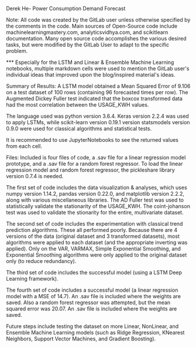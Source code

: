 Derek He- Power Consumption Demand Forecast


Note: All code was created by the GitLab user unless otherwise specified by the comments in the code. 
Main sources of Open-Source code include machinelearningmastery.com, analyticsvidhya.com, and scikitlearn documentation.
Many open source code accomplishes the various desired tasks, but were modified by the GitLab User to adapt to the specific problem.

*** Especially for the LSTM and Linear & Ensemble Machine Learning notebooks, multiple markdown cells were used to mention the GitLab user's individual ideas that improved upon the blog/inspired material's ideas.


Summary of Results:
A LSTM model obtained a Mean Squared Error of 9.106 on a test dataset of 100 rows (containing 96 forecasted times per row). 
The Augmented Dickey Fuller test indicated that the boxcox transformed data had the most correlation between the USAGE_KWH values. 



The language used was python version 3.6.4. Keras version 2.2.4 was used to apply LSTMs, while scikit-learn version 0.19.1 version statsmodels version 0.9.0 were used for classical algorithms and statistical tests. 

It is recommended to use JupyterNotebooks to see the returned values from each cell. 



Files:
Included is four files of code, a .sav file for a linear regression model prototype, and a .sav file for a random forest regressor. To load the linear regression model and random forest regressor, the pickleshare library version 0.7.4 is needed. 

The first set of code includes the data visualization & analyses, which uses numpy version 1.14.2, pandas version 0.22.0, and matplotlib version 2.2.2, along with various miscellaneous libraries.
The AD Fuller test was used to statistically validate the stationarity of the USAGE_KWH. The coint-johanson test was used to validate the stionarity for the entire, multivariate dataset. 

The second set of code includes the experimentation with classical trend prediction algorithms. These all performed poorly. Because there are 4 versions of the data (original dataset and 3 transformed datasets), most algorithms were applied to each dataset (and the appropriate inverting was applied). Only on the VAR, VARMAX, Simple Exponential Smoothing, and Exponential Smoothing algorithms were only applied to the original dataset only (to reduce redundancy). 

The third set of code includes the successful model (using a LSTM Deep Learning framework). 

The fourth set of code includes a successful model (a linear regression model with a MSE of 14.7). An .sav file is included where the weights are saved. 
Also a random forest regressor was attempted, but the mean squared error was 20.07. An .sav file is included where the weights are saved. 

Future steps include testing the dataset on more Linear, NonLinear, and Ensemble Machine Learning models (such as Ridge Regression, KNearest Neighbors, Support Vector Machines, and Gradient Boosting). 